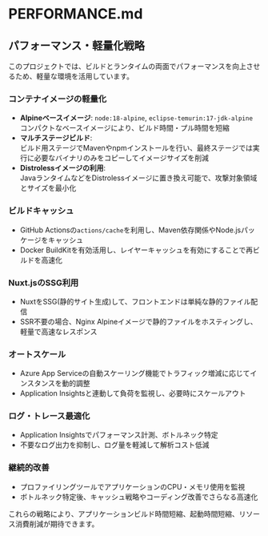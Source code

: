 # PERFORMANCE.md

## パフォーマンス・軽量化戦略

このプロジェクトでは、ビルドとランタイムの両面でパフォーマンスを向上させるため、軽量な環境を活用しています。

### コンテナイメージの軽量化

- **Alpineベースイメージ**: `node:18-alpine`, `eclipse-temurin:17-jdk-alpine`  
  コンパクトなベースイメージにより、ビルド時間・プル時間を短縮
- **マルチステージビルド**:  
  ビルド用ステージでMavenやnpmインストールを行い、最終ステージでは実行に必要なバイナリのみをコピーしてイメージサイズを削減
- **Distrolessイメージの利用**:  
  JavaランタイムなどをDistrolessイメージに置き換え可能で、攻撃対象領域とサイズを最小化

### ビルドキャッシュ

- GitHub Actionsの`actions/cache`を利用し、Maven依存関係やNode.jsパッケージをキャッシュ  
- Docker BuildKitを有効活用し、レイヤーキャッシュを有効にすることで再ビルドを高速化

### Nuxt.jsのSSG利用

- NuxtをSSG(静的サイト生成)して、フロントエンドは単純な静的ファイル配信  
- SSR不要の場合、Nginx Alpineイメージで静的ファイルをホスティングし、軽量で高速なレスポンス

### オートスケール

- Azure App Serviceの自動スケーリング機能でトラフィック増減に応じてインスタンスを動的調整  
- Application Insightsと連動して負荷を監視し、必要時にスケールアウト

### ログ・トレース最適化

- Application Insightsでパフォーマンス計測、ボトルネック特定  
- 不要なログ出力を抑制し、ログ量を軽減して解析コスト低減

### 継続的改善

- プロファイリングツールでアプリケーションのCPU・メモリ使用を監視  
- ボトルネック特定後、キャッシュ戦略やコーディング改善でさらなる高速化

これらの戦略により、アプリケーションビルド時間短縮、起動時間短縮、リソース消費削減が期待できます。
